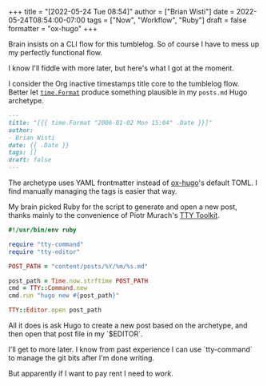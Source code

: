 +++
title = "[2022-05-24 Tue 08:54]"
author = ["Brian Wisti"]
date = 2022-05-24T08:54:00-07:00
tags = ["Now", "Workflow", "Ruby"]
draft = false
formatter = "ox-hugo"
+++

Brain insists on a CLI flow for this tumblelog. So of course I have to mess up my perfectly functional flow.

I know I'll fiddle with more later, but here's what I got at the moment.

I consider the Org inactive timestamps title core to the tumblelog flow. Better let [`time.Format`](https://gohugo.io/functions/time/format/) produce something plausible in my `posts.md` Hugo archetype.

```markdown
---
title: "[{{ time.Format "2006-01-02 Mon 15:04" .Date }}]"
author:
- Brian Wisti
date: {{ .Date }}
tags: []
draft: false
---
```

The archetype uses YAML frontmatter instead of [ox-hugo](https://ox-hugo.scripter.co)'s default TOML. I find manually managing the tags is easier that way.

My brain picked Ruby for the script to generate and open a new post, thanks mainly to the convenience of Piotr Murach's [TTY Toolkit](https://ttytoolkit.org).

```ruby
#!/usr/bin/env ruby

require "tty-command"
require "tty-editor"

POST_PATH = "content/posts/%Y/%m/%s.md"

post_path = Time.now.strftime POST_PATH
cmd = TTY::Command.new
cmd.run "hugo new #{post_path}"

TTY::Editor.open post_path
```

All it does is ask Hugo to create a new post based on the archetype, and then open that post file in my \`$EDITOR\`.

I'll get to more later. I know from past experience I can use \`tty-command\` to manage the git bits after I'm done writing.

But apparently if I want to pay rent I need to _work_.
